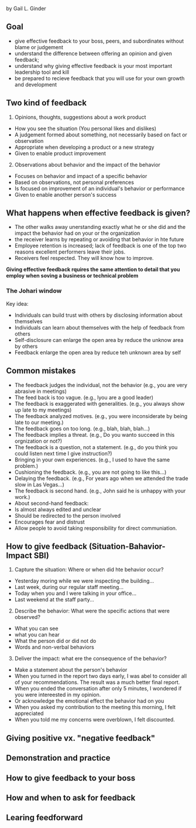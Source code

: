 by Gail L. Ginder

## Goal
* give effective feedback to your boss, peers, and subordinates without blame or judgement
* understand the difference between offering an opinion and given feedback;
* understand why giving effective feedback is your most important leadership tool and kill
* be prepared to recieve feedback that you will use for your own growth and development

## Two kind of feedback
1. Opinions, thoughts, suggestions about a work product
 * How you see the situation (You personal likes and dislikes)
 * A judgement formed about something, not necessarily based on fact or observation
 * Appropriate when developing a product or a new strategy
 * Given to enable product improvement
2. Observations about behavior and the impact of the behavior
 * Focuses on behavior and impact of a specific behavior
 * Based on observations, not personal preferences
 * Is focused on improvement of an individual's behavior or performance
 * Given to enable another person's success

## What happens when effective feedback is given?
* The other walks away unerstanding exactly what he or she did and the impact the behavior had on your or the organization
* the receiver learns by repeating or avoiding that behavior in hte future
* Employee retention is increased; lack of feedback is one of the top two reasons excellent performers leave their jobs.
* Receivers feel respected. They will know how to improve.

**Giving effective feedback rquires the same attention to detail that you employ when soving a business or technical problem**

### The Johari window
Key idea:
* Individuals can build trust with others by disclosing information about themselves
* Individuals can learn about themselves with the help of feedback from others
* Self-disclosure can enlarge the open area by reduce the unknow area by others
* Feedback enlarge the open area by reduce teh unknown area by self

## Common mistakes
* The feedback judges the individual, not the behavior (e.g., you are very abrasive in meetings)
* The feed back is too vague. (e.g., lyou are a good leader)
* The feedback is exaggerated with generalities. (e.g., you always show up late to my meetings)
* The feedback analyzed motives. (e.g., you were inconsiderate by being late to our meeting.)
* The feedback goes on too long. (e.g., blah, blah, blah...)
* The feedback implies a threat. (e.g., Do you wanto succeed in this orgnization or not?)
* The feedback is a question, not a statement. (e.g., do you think you could listen next time I give instruction?)
* Bringing in your own experiences. (e.g., I used to have the same problem.)
* Cushioning the feedback. (e.g., you are not going to like this...)
* Delaying the feedback. (e.g., For years ago when we attended the trade slow in Las Vegas...)
* The feedback is second hand. (e.g., John said he is unhappy with your work.)
 * About second-hand feedback: 
  * Is almost always edited and unclear
  * Should be redirected to the person involved
  * Encourages fear and distrust
  * Allow people to avoid taking responsibility for direct communiation.

## How to give feedback (Situation-Bahavior-Impact SBI)
1. Capture the situation: Where or when did hte behavior occur?
 * Yesterday moring while we were inspecting the building...
 * Last week, during our regular staff meeting...
 * Today when you and I were talking in your office...
 * Last weekend at the staff party...
2. Describe the behavior: What were the specific actions that were observed?
 * What you can see
 * what you can hear
 * What the person did or did not do
 * Words and non-verbal behaviors
3. Deliver the impact: what ere the consequence of the behavior?
 * Make a statement about the person's behavior
  * When you turned in the report two days early, I was abel to consider all of your recommendations. The result was a much better final report.
  * When you ended the conversation after only 5 minutes, I wondered if you were intereested in my opinion.
 * Or acknowledge the emotional effect the behavior had on you
  * When you asked my contribution to the meeting this morning, I felt appreciated
  * When you told me my concerns were overblown, I felt discounted.

## Giving positive vx. "negative feedback"
## Demonstration and practice
## How to give feedback to your boss
## How and when to ask for feedback
## Learing feedforward
